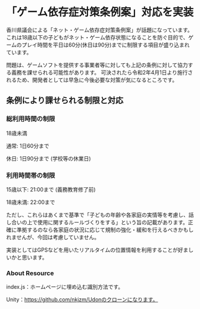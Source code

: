 # 「ゲーム依存症対策条例案」対応を実装
香川県議会による「ネット・ゲーム依存症対策条例案」が話題になっています。
これは18歳以下の子どもがネット・ゲーム依存状態になることを防ぐ目的で、ゲームのプレイ時間を平日は60分(休日は90分)までに制限する項目が盛り込まれています。

問題は、ゲームソフトを提供する事業者等に対しても上記の条例に対して協力する義務を課せられる可能性があります。
可決されたら令和2年4月1日より施行されるため、開発者としては早急に今後必要な対策が気になるところです。

## 条例により課せられる制限と対応
### 総利用時間の制限

 18歳未満

通常: 1日60分まで

休日: 1日90分まで (学校等の休業日)

### 利用時間帯の制限

15歳以下: 21:00まで (義務教育修了前)

18歳未満: 22:00まで

ただし、これらはあくまで基準で「子どもの年齢や各家庭の実情等を考慮し、話し合いの上で使用に関するルールづくりをする」という旨の記載があります。正確に準拠するのなら各家庭の状況に応じて規制の強化・緩和を行えるべきかもしれませんが、今回は考慮していません。

実装としてはGPSなどを用いたリアルタイムの位置情報を利用することが好ましいかと思います。


### About Resource
index.js：ホームページに埋め込む識別方法です。

Unity：https://github.com/nkjzm/Udonのクローンになります。
